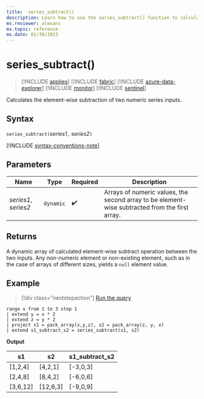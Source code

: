 ```yaml
---
title:  series_subtract()
description: Learn how to use the series_subtract() function to calculate the element-wise subtraction of two numeric series inputs.
ms.reviewer: alexans
ms.topic: reference
ms.date: 01/30/2023
---
```

# series_subtract()

> [!INCLUDE [applies](../includes/applies-to-version/applies.md)] [!INCLUDE [fabric](../includes/applies-to-version/fabric.md)] [!INCLUDE [azure-data-explorer](../includes/applies-to-version/azure-data-explorer.md)] [!INCLUDE [monitor](../includes/applies-to-version/monitor.md)] [!INCLUDE [sentinel](../includes/applies-to-version/sentinel.md)]

Calculates the element-wise subtraction of two numeric series inputs.

## Syntax

`series_subtract(`*series1*`,` *series2*`)`

[!INCLUDE [syntax-conventions-note](../includes/syntax-conventions-note.md)]

## Parameters

| Name | Type | Required | Description |
|--|--|--|--|
| *series1*, *series2* | `dynamic` |  :heavy_check_mark: | Arrays of numeric values, the second array to be element-wise subtracted from the first array.|

## Returns

A dynamic array of calculated element-wise subtract operation between the two inputs. Any non-numeric element or non-existing element, such as in the case of arrays of different sizes, yields a `null` element value.

## Example

> [!div class="nextstepaction"]
> <a href="https://dataexplorer.azure.com/clusters/help/databases/Samples?query=H4sIAAAAAAAAA1XMMQoCMRBG4d5T/OVG0sxae5YQ4ygqbsLMCEnw8EYRF9uPx5O4nBkVJ8l3ECxjBzUuoM0TXI2XIxr2o9hiXqkPal8qkq+cDEoDS0y3EEVim6pvvjsPnf+9ezSP6tabUtDHwSQmC59aWS6sP5yU3hv3Ar+CKt2tAAAA" target="_blank">Run the query</a>

```kusto
range x from 1 to 3 step 1
| extend y = x * 2
| extend z = y * 2
| project s1 = pack_array(x,y,z), s2 = pack_array(z, y, x)
| extend s1_subtract_s2 = series_subtract(s1, s2)
```

**Output**

|s1|s2|s1_subtract_s2|
|---|---|---|
|[1,2,4]|[4,2,1]|[-3,0,3]|
|[2,4,8]|[8,4,2]|[-6,0,6]|
|[3,6,12]|[12,6,3]|[-9,0,9]|
